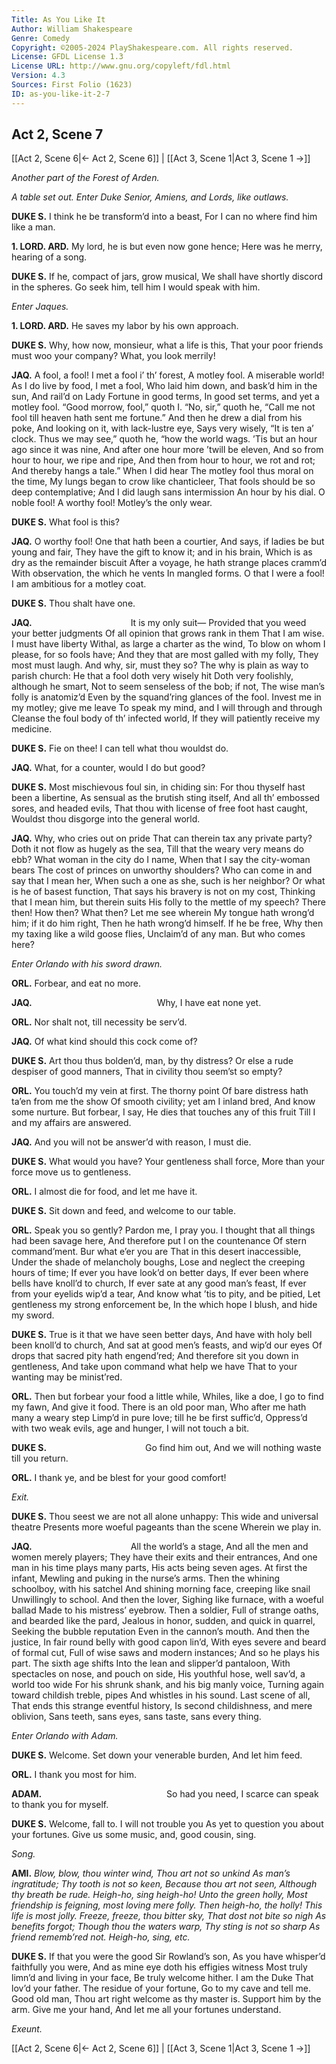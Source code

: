 ```yaml
---
Title: As You Like It
Author: William Shakespeare
Genre: Comedy
Copyright: ©2005-2024 PlayShakespeare.com. All rights reserved.
License: GFDL License 1.3
License URL: http://www.gnu.org/copyleft/fdl.html
Version: 4.3
Sources: First Folio (1623)
ID: as-you-like-it-2-7
---
```


## Act 2, Scene 7
[[Act 2, Scene 6|← Act 2, Scene 6]] | [[Act 3, Scene 1|Act 3, Scene 1 →]]

*Another part of the Forest of Arden.*

*A table set out. Enter Duke Senior, Amiens, and Lords, like outlaws.*

**DUKE S.**
I think he be transform’d into a beast,
For I can no where find him like a man.

**1. LORD. ARD.**
My lord, he is but even now gone hence;
Here was he merry, hearing of a song.

**DUKE S.**
If he, compact of jars, grow musical,
We shall have shortly discord in the spheres.
Go seek him, tell him I would speak with him.

*Enter Jaques.*

**1. LORD. ARD.**
He saves my labor by his own approach.

**DUKE S.**
Why, how now, monsieur, what a life is this,
That your poor friends must woo your company?
What, you look merrily!

**JAQ.**
A fool, a fool! I met a fool i’ th’ forest,
A motley fool. A miserable world!
As I do live by food, I met a fool,
Who laid him down, and bask’d him in the sun,
And rail’d on Lady Fortune in good terms,
In good set terms, and yet a motley fool.
“Good morrow, fool,” quoth I. “No, sir,” quoth he,
“Call me not fool till heaven hath sent me fortune.”
And then he drew a dial from his poke,
And looking on it, with lack-lustre eye,
Says very wisely, “It is ten a’ clock.
Thus we may see,” quoth he, “how the world wags.
’Tis but an hour ago since it was nine,
And after one hour more ’twill be eleven,
And so from hour to hour, we ripe and ripe,
And then from hour to hour, we rot and rot;
And thereby hangs a tale.” When I did hear
The motley fool thus moral on the time,
My lungs began to crow like chanticleer,
That fools should be so deep contemplative;
And I did laugh sans intermission
An hour by his dial. O noble fool!
A worthy fool! Motley’s the only wear.

**DUKE S.**
What fool is this?

**JAQ.**
O worthy fool! One that hath been a courtier,
And says, if ladies be but young and fair,
They have the gift to know it; and in his brain,
Which is as dry as the remainder biscuit
After a voyage, he hath strange places cramm’d
With observation, the which he vents
In mangled forms. O that I were a fool!
I am ambitious for a motley coat.

**DUKE S.**
Thou shalt have one.

**JAQ.**
           It is my only suit⁠—
Provided that you weed your better judgments
Of all opinion that grows rank in them
That I am wise. I must have liberty
Withal, as large a charter as the wind,
To blow on whom I please, for so fools have;
And they that are most galled with my folly,
They most must laugh. And why, sir, must they so?
The why is plain as way to parish church:
He that a fool doth very wisely hit
Doth very foolishly, although he smart,
Not to seem senseless of the bob; if not,
The wise man’s folly is anatomiz’d
Even by the squand’ring glances of the fool.
Invest me in my motley; give me leave
To speak my mind, and I will through and through
Cleanse the foul body of th’ infected world,
If they will patiently receive my medicine.

**DUKE S.**
Fie on thee! I can tell what thou wouldst do.

**JAQ.**
What, for a counter, would I do but good?

**DUKE S.**
Most mischievous foul sin, in chiding sin:
For thou thyself hast been a libertine,
As sensual as the brutish sting itself,
And all th’ embossed sores, and headed evils,
That thou with license of free foot hast caught,
Wouldst thou disgorge into the general world.

**JAQ.**
Why, who cries out on pride
That can therein tax any private party?
Doth it not flow as hugely as the sea,
Till that the weary very means do ebb?
What woman in the city do I name,
When that I say the city-woman bears
The cost of princes on unworthy shoulders?
Who can come in and say that I mean her,
When such a one as she, such is her neighbor?
Or what is he of basest function,
That says his bravery is not on my cost,
Thinking that I mean him, but therein suits
His folly to the mettle of my speech?
There then! How then? What then? Let me see wherein
My tongue hath wrong’d him; if it do him right,
Then he hath wrong’d himself. If he be free,
Why then my taxing like a wild goose flies,
Unclaim’d of any man. But who comes here?

*Enter Orlando with his sword drawn.*

**ORL.**
Forbear, and eat no more.

**JAQ.**
              Why, I have eat none yet.

**ORL.**
Nor shalt not, till necessity be serv’d.

**JAQ.**
Of what kind should this cock come of?

**DUKE S.**
Art thou thus bolden’d, man, by thy distress?
Or else a rude despiser of good manners,
That in civility thou seem’st so empty?

**ORL.**
You touch’d my vein at first. The thorny point
Of bare distress hath ta’en from me the show
Of smooth civility; yet am I inland bred,
And know some nurture. But forbear, I say,
He dies that touches any of this fruit
Till I and my affairs are answered.

**JAQ.**
And you will not be answer’d with reason,
I must die.

**DUKE S.**
What would you have? Your gentleness shall force,
More than your force move us to gentleness.

**ORL.**
I almost die for food, and let me have it.

**DUKE S.**
Sit down and feed, and welcome to our table.

**ORL.**
Speak you so gently? Pardon me, I pray you.
I thought that all things had been savage here,
And therefore put I on the countenance
Of stern command’ment. Bur what e’er you are
That in this desert inaccessible,
Under the shade of melancholy boughs,
Lose and neglect the creeping hours of time;
If ever you have look’d on better days,
If ever been where bells have knoll’d to church,
If ever sate at any good man’s feast,
If ever from your eyelids wip’d a tear,
And know what ’tis to pity, and be pitied,
Let gentleness my strong enforcement be,
In the which hope I blush, and hide my sword.

**DUKE S.**
True is it that we have seen better days,
And have with holy bell been knoll’d to church,
And sat at good men’s feasts, and wip’d our eyes
Of drops that sacred pity hath engend’red;
And therefore sit you down in gentleness,
And take upon command what help we have
That to your wanting may be minist’red.

**ORL.**
Then but forbear your food a little while,
Whiles, like a doe, I go to find my fawn,
And give it food. There is an old poor man,
Who after me hath many a weary step
Limp’d in pure love; till he be first suffic’d,
Oppress’d with two weak evils, age and hunger,
I will not touch a bit.

**DUKE S.**
           Go find him out,
And we will nothing waste till you return.

**ORL.**
I thank ye, and be blest for your good comfort!

*Exit.*

**DUKE S.**
Thou seest we are not all alone unhappy:
This wide and universal theatre
Presents more woeful pageants than the scene
Wherein we play in.

**JAQ.**
           All the world’s a stage,
And all the men and women merely players;
They have their exits and their entrances,
And one man in his time plays many parts,
His acts being seven ages. At first the infant,
Mewling and puking in the nurse’s arms.
Then the whining schoolboy, with his satchel
And shining morning face, creeping like snail
Unwillingly to school. And then the lover,
Sighing like furnace, with a woeful ballad
Made to his mistress’ eyebrow. Then a soldier,
Full of strange oaths, and bearded like the pard,
Jealous in honor, sudden, and quick in quarrel,
Seeking the bubble reputation
Even in the cannon’s mouth. And then the justice,
In fair round belly with good capon lin’d,
With eyes severe and beard of formal cut,
Full of wise saws and modern instances;
And so he plays his part. The sixth age shifts
Into the lean and slipper’d pantaloon,
With spectacles on nose, and pouch on side,
His youthful hose, well sav’d, a world too wide
For his shrunk shank, and his big manly voice,
Turning again toward childish treble, pipes
And whistles in his sound. Last scene of all,
That ends this strange eventful history,
Is second childishness, and mere oblivion,
Sans teeth, sans eyes, sans taste, sans every thing.

*Enter Orlando with Adam.*

**DUKE S.**
Welcome. Set down your venerable burden,
And let him feed.

**ORL.**
I thank you most for him.

**ADAM.**
              So had you need,
I scarce can speak to thank you for myself.

**DUKE S.**
Welcome, fall to. I will not trouble you
As yet to question you about your fortunes.
Give us some music, and, good cousin, sing.

*Song.*

**AMI.**
*Blow, blow, thou winter wind,*
*Thou art not so unkind*
*As man’s ingratitude;*
*Thy tooth is not so keen,*
*Because thou art not seen,*
*Although thy breath be rude.*
*Heigh-ho, sing heigh-ho! Unto the green holly,*
*Most friendship is feigning, most loving mere folly.*
*Then heigh-ho, the holly!*
*This life is most jolly.*
*Freeze, freeze, thou bitter sky,*
*That dost not bite so nigh*
*As benefits forgot;*
*Though thou the waters warp,*
*Thy sting is not so sharp*
*As friend rememb’red not.*
*Heigh-ho, sing, etc.*

**DUKE S.**
If that you were the good Sir Rowland’s son,
As you have whisper’d faithfully you were,
And as mine eye doth his effigies witness
Most truly limn’d and living in your face,
Be truly welcome hither. I am the Duke
That lov’d your father. The residue of your fortune,
Go to my cave and tell me. Good old man,
Thou art right welcome as thy master is.
Support him by the arm. Give me your hand,
And let me all your fortunes understand.

*Exeunt.*

[[Act 2, Scene 6|← Act 2, Scene 6]] | [[Act 3, Scene 1|Act 3, Scene 1 →]]